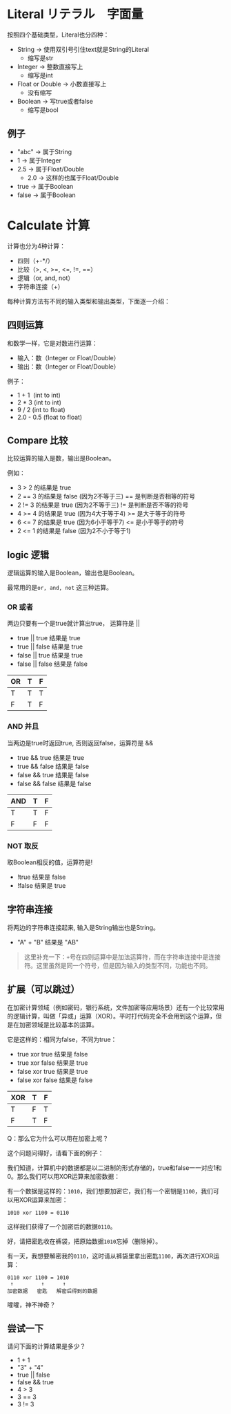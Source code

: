 
# Literal リテラル　字面量

按照四个基础类型，Literal也分四种：

- String -> 使用双引号引住text就是String的Literal
  - 缩写是str
- Integer -> 整数直接写上
  - 缩写是int
- Float or Double -> 小数直接写上
  - 没有缩写
- Boolean -> 写true或者false
  - 缩写是bool

## 例子

- "abc" -> 属于String
- 1 -> 属于Integer
- 2.5 -> 属于Float/Double
  - 2.0 -> 这样的也属于Float/Double
- true -> 属于Boolean
- false -> 属于Boolean

# Calculate 计算

计算也分为4种计算：

- 四则（+-*/）
- 比较（>, <, >=, <=, !=, ==）
- 逻辑（or, and, not）
- 字符串连接（+）

每种计算方法有不同的输入类型和输出类型，下面逐一介绍：


## 四则运算

和数学一样，它是对数进行运算：

- 输入：数（Integer or Float/Double）
- 输出：数（Integer or Float/Double）

例子：

- 1 + 1  (int to int)
- 2 * 3  (int to int)
- 9 / 2  (int to float)
- 2.0 - 0.5 (float to float)

## Compare 比较

比较运算的输入是数，输出是Boolean。

例如：

- 3 > 2 的结果是 true
- 2 == 3 的结果是 false (因为2不等于三) == 是判断是否相等的符号
- 2 != 3 的结果是 true (因为2不等于三) != 是判断是否不等的符号
- 4 >= 4 的结果是 true (因为4大于等于4) >= 是大于等于的符号
- 6 <= 7 的结果是 true (因为6小于等于7) <= 是小于等于的符号
- 2 <= 1 的结果是 false (因为2不小于等于1)

## logic 逻辑

逻辑运算的输入是Boolean，输出也是Boolean。

最常用的是`or, and, not` 这三种运算。

### OR 或者

两边只要有一个是true就计算出true， 运算符是 ||

- true || true 结果是 true
- true || false 结果是 true
- false || true 结果是 true
- false || false 结果是 false

| OR | T | F |
|----|---|---|
| T  | T | T |
| F  | T | F |

### AND 并且

当两边是true时返回true, 否则返回false，运算符是 &&

- true && true 结果是 true
- true && false 结果是 false
- false && true 结果是 false
- false && false 结果是 false

| AND | T | F |
|-----|---|---|
| T   | T | F |
| F   | F | F |

### NOT 取反

取Boolean相反的值，运算符是!

- !true 结果是 false
- !false 结果是 true

## 字符串连接

将两边的字符串连接起来, 输入是String输出也是String。

- "A" + "B" 结果是 "AB"

> 这里补充一下：`+`号在四则运算中是加法运算符，而在字符串连接中是连接符。这里虽然是同一个符号，但是因为输入的类型不同，功能也不同。


## 扩展（可以跳过）

在加密计算领域（例如密码，银行系统，文件加密等应用场景）还有一个比较常用的逻辑计算，叫做「异或」运算（XOR）。平时打代码完全不会用到这个运算，但是在加密领域是比较基本的运算。

它是这样的：相同为false，不同为true：

- true xor true 结果是 false
- true xor false 结果是 true
- false xor true 结果是 true
- false xor false 结果是 false

| XOR | T | F |
|-----|---|---|
| T   | F | T |
| F   | T | F |

Q：那么它为什么可以用在加密上呢？

这个问题问得好，请看下面的例子：

我们知道，计算机中的数据都是以二进制的形式存储的，true和false一一对应1和0。那么我们可以用XOR运算来加密数据：

有一个数据是这样的：`1010`，我们想要加密它，我们有一个密钥是`1100`，我们可以用XOR运算来加密：

```
1010 xor 1100 = 0110
```

这样我们获得了一个加密后的数据`0110`。

好，请把密匙收在裤袋，把原始数据`1010`忘掉（删除掉）。


有一天，我想要解密我的`0110`，这时请从裤袋里拿出密匙`1100`，再次进行XOR运算：

```
0110 xor 1100 = 1010
 ↑         ↑      ↑
加密数据   密匙   解密后得到的数据
```

嚯嚯，神不神奇？


## 尝试一下

请问下面的计算结果是多少？

- 1 + 1
- "3" + "4"
- true || false
- false && true
- 4 > 3
- 3 == 3
- 3 != 3